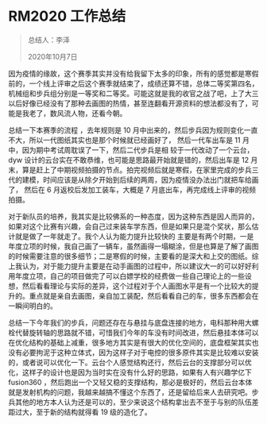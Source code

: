 # RM2020 工作总结

> 总结人：李泽
>
> 2020年10月7日

因为疫情的缘故，这个赛季其实并没有给我留下太多的印象，所有的感觉都是寒假前的，一个线上评审之后这个赛季就结束了，成绩还算不错，总体二等奖第四名，机械组和步兵组分别是一等奖和二等奖。可能这就是我的收官之战了吧，上了大三以后好像已经没有了那种去画图的热情，甚至连翻看开源资料的想法都没有了，可能是我老了，数风流人物，还看今朝。

总结一下本赛季的流程 ，去年规则是 10 月中出来的，然后步兵因为规则变化一直不大，所以一代图纸其实也是那个时候就已经画好了， 然后一代车出车是 11 月中，因为期中考试周耽误了一下，然后二代步兵是相 较于一代改动了一个云台， dyw 设计的云台实在不敢恭维，也可能是思路最开始就是错的，然后出车是 12 月末，算是赶上了中期视频拍摄的节点。拍完视频后就是寒假，在家里完成的步兵三代的建模，时间应该是从除夕开始到后续的两周，因为疫情没办法出门就把车给画了， 然后在 6 月返校后发加工装车，大概是 7 月底出车，再完成线上评审的视频拍摄。

对于新队员的培养，我其实是比较佛系的一种态度，因为这种东西是因人而异的，如果对这个比赛有兴趣，会自己过来装车学东西，但是如果只是混个奖状，那么估计就是做了一年就走了。我个人认为能力提升比较快的 主要是有两个时期，一是年度立项的时候，我自己画了一辆车，虽然画得一塌糊涂，但是也算是了解了画图的时候需要注意的很多细节；二是寒假的时候，主要看的是深大和上交的图纸。综上我认为，对于能力提升主要是在动手画图的过程中，所以建议大一的可以好好利用年度立项，自己的项目做完了可以白嫖学校的经费做一些自己理论上的一些设想，然后看看理论与实际的差异，这个过程对于个人画图水平是有一个比较大的提升的。重点就是亲自去画图，亲自加工装配，然后看看自己的车，很多东西都会在一瞬间明白的。

总结一下今年我们的步兵，问题还存在与悬挂与底盘连接的地方，电科那种用大螺栓代替旋转轴的思路就不错，可惜我们今年的车没有时间改进，然后悬挂本体可以在优化结构的基础上减重，很多地方其实是有很大的优化空间的，底盘框架其实也没有必要拘泥于这种立体式，因为这样子对于电控的很多原件其实是比较难以安装的，或者说可以优化一下。云台个人感觉结构还行，然后云台的支撑部分可以优化，这样子的设计也是因为当时实在没有什么好的思路，如果有人有兴趣学亿下 fusion360 ，然后跑出一个又轻又稳的支撑结构，那必是极好的，然后云台本体就是发射机构的问题，我越来越搞不懂这个东西了，还是留给后来人去研究吧。步兵其他的地方本人认为还是可以的，至少来说这个结构拿出去不至于与别的队伍差距过大，至于新的结构就得看 19 级的造化了。
